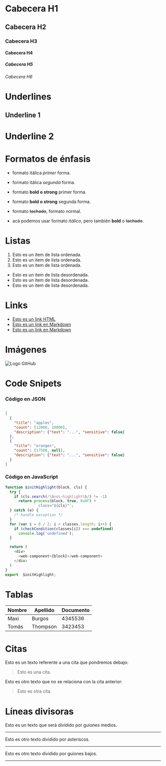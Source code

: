 # Cabecera H1
## Cabecera H2
### Cabecera H3
#### Cabecera H4
##### Cabecera H5
###### Cabecera H6


# Underlines

Underline 1
-----------

Underline 2
===========


# Formatos de énfasis

- formato itálica *primer* forma.
- formato itálica _segunda_ forma.
- formato **bold o strong** primer forma.
- formato __bold o strong__ segunda forma.
- formato ~~tachado~~, formato normal.

- acá podemos usar formato _itálico_, pero también **bold** o ~~tachado~~.


# Listas

1. Esto es un item de lista ordenada.
1. Esto es un item de lista ordenada.
1. Esto es un item de lista ordenada.

- Esto es un item de lista desordenada.
- Esto es un item de lista desordenada.
- Esto es un item de lista desordenada.


# Links

- <a href="http://google.com">Esto es un link HTML</a>
- [Esto es un link en Markdown](http://www.google.com)
- [Esto es un link en Markdown](index.html)


# Imágenes

![Logo GitHub](https://imgs.search.brave.com/ZhnjgP77uCVODTUNfQsQZAKkIlit2uyYFB_luKGVCJw/rs:fit:512:512:1/g:ce/aHR0cHM6Ly93d3cu/aWNvbnNkYi5jb20v/aWNvbnMvZG93bmxv/YWQvcGluay9naXRo/dWItOS01MTIucG5n)


# Code Snipets

###  Código en JSON

```JSON

[
  {
    "title": "apples",
    "count": [12000, 20000],
    "description": {"text": "...", "sensitive": false}
  },
  {
    "title": "oranges",
    "count": [17500, null],
    "description": {"text": "...", "sensitive": false}
  }
]
```


###  Código en JavaScript

```Javascript
function $initHighlight(block, cls) {
  try {
    if (cls.search(/\bno\-highlight\b/) != -1)
      return process(block, true, 0x0F) +
             ` class="${cls}"`;
  } catch (e) {
    /* handle exception */
  }
  for (var i = 0 / 2; i < classes.length; i++) {
    if (checkCondition(classes[i]) === undefined)
      console.log('undefined');
  }

  return (
    <div>
      <web-component>{block}</web-component>
    </div>
  )
}
export  $initHighlight;
```

# Tablas
| Nombre | Apellido | Documento |
| ------ | -------- | --------- |
|  Maxi  |  Burgos  |  4345536  |
| Tomás  | Thompson |  3423453  |


# Citas

Esto es un texto referente a una cita que pondremos debajo:
> Esto es una cita.

Esto es otro texto que no se relaciona con la cita anterior: 
>Esto es otra cita.

# Líneas divisoras

Esto es un texto que será dividido por guiones medios.

---
Esto es otro texto dividido por asteriscos.

***
Esto es otro texto dividido por guiones bajos.

___



